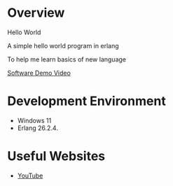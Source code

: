 # Overview

Hello World

A simple hello world program in erlang

To help me learn basics of new language

[Software Demo Video](https://www.youtube.com/watch?v=qVBP9WuSkV0)

# Development Environment

* Windows 11
* Erlang 26.2.4.

# Useful Websites

* [YouTube](https://www.youtube.com/watch?v=pPYNTydTydg)